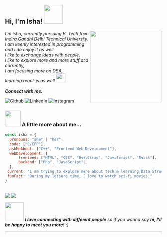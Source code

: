 <h2> Hi, I'm Isha! <img src="https://media.giphy.com/media/kBZ212yGzFaxgkSIKW/giphy.gif" width="60"></h2>
<img align='right' src="https://media.giphy.com/media/ieyl9zmCjO4b4t6qoY/giphy.gif" width="230">
<p><em>I'm isha, currently pursuing B. Tech from Indira Gandhi Delhi Technical University.<br>I am keenly interested in programming and i do enjoy it as well.<br> I like to exchange ideas with people.<br> I like to explore more and more stuff and currently,<br> I am focusing more on DSA,<br> learning react-js as well <img src="https://media.giphy.com/media/l1J9wQIaj0He3bTSU/giphy.gif" width="30"> 
  <br><br><b>Connect with me:</b></em></p>

[![Github](https://img.shields.io/badge/GitHub-100000?style=for-the-badge&logo=github&logoColor=white)](https://github.com/falselunatic)
[![LinkedIn](https://img.shields.io/badge/LinkedIn-0077B5?style=for-the-badge&logo=linkedin&logoColor=white)](https://www.linkedin.com/in/falselunatic/)
[![Instagram](https://img.shields.io/badge/Instagram-E4405F?style=for-the-badge&logo=instagram&logoColor=white)](https://www.instagram.com/falselunaticc/)


### <img src="https://media.giphy.com/media/PTtGoz2GijZToMhh38/giphy.gif" width="50"> A little more about me...  

```javascript
const isha = {
  pronouns: "she" | "her",
  code: ["C/CPP"],
  askMeAbout: ["C++", "Frontend Web Development"],
  webDevelopment: {
      frontend: ["HTML", "CSS", "BootStrap", "JavaScript", "React"],
      backend: ["Php", "JavaScript"],
  },
 current: "I am trying to explore more about tech & learning Data Structures and Algorithms as well",
 funFact: "During my leisure time, I love to watch sci-fi movies."
}
```
<br>
<div>
<img align = "left" src="https://github-readme-stats.vercel.app/api?username=falselunatic&hide=stars&show_icons=true&theme=dracula&line_height=32">
<img align = " right" src="https://github-readme-stats.vercel.app/api/top-langs/?username=falselunatic&count_private=true&theme=dracula">
</div>

<img src="https://media.giphy.com/media/LnQjpWaON8nhr21vNW/giphy.gif" width="60"> <em><b>I love connecting with different people</b> so if you wanna say <b>hi, I'll be happy to meet you more!</b> :)</em>

---
